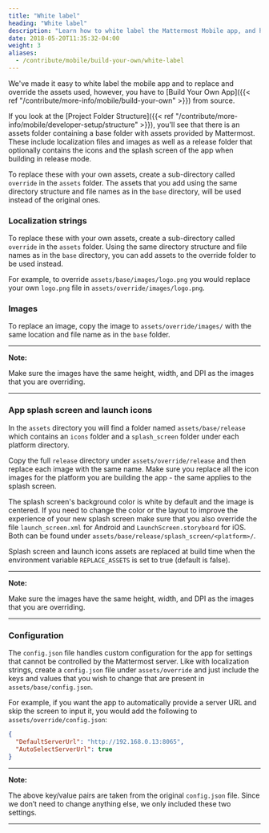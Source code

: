 ```yaml
---
title: "White label"
heading: "White label"
description: "Learn how to white label the Mattermost Mobile app, and how to replace and override the assets used for your Mattermost deployment."
date: 2018-05-20T11:35:32-04:00
weight: 3
aliases:
  - /contribute/mobile/build-your-own/white-label
---
```


We've made it easy to white label the mobile app and to replace and override the assets used, however, you have to [Build Your Own App]({{< ref "/contribute/more-info/mobile/build-your-own" >}}) from source.

If you look at the [Project Folder Structure]({{< ref "/contribute/more-info/mobile/developer-setup/structure" >}}), you'll see that there is an assets folder containing a base folder with assets provided by Mattermost. These include localization files and images as well as a release folder that optionally contains the icons and the splash screen of the app when building in release mode.

To replace these with your own assets, create a sub-directory called `override` in the `assets` folder. The assets that you add using the same directory structure and file names as in the `base` directory, will be used instead of the original ones.

### Localization strings

To replace these with your own assets, create a sub-directory called `override` in the `assets` folder. Using the same directory structure and file names as in the `base` directory, you can add assets to the override folder to be used instead.

For example, to override `assets/base/images/logo.png` you would replace your own `logo.png` file in `assets/override/images/logo.png`.

### Images

To replace an image, copy the image to `assets/override/images/` with the same location and file name as in the `base` folder.

---
**Note:**

Make sure the images have the same height, width, and DPI as the images that you are overriding.

---

### App splash screen and launch icons

In the `assets` directory you will find a folder named `assets/base/release` which contains an `icons` folder and a `splash_screen` folder under each platform directory.

Copy the full `release` directory under `assets/override/release` and then replace each image with the same name. Make sure you replace all the icon images for the platform you are building the app - the same applies to the splash screen.

The splash screen's background color is white by default and the image is centered. If you need to change the color or the layout to improve the experience of your new splash screen make sure that you also override the file `launch_screen.xml` for Android and `LaunchScreen.storyboard` for iOS. Both can be found under `assets/base/release/splash_screen/<platform>/`.

Splash screen and launch icons assets are replaced at build time when the environment variable `REPLACE_ASSETS` is set to true (default is false).

---
**Note:**

Make sure the images have the same height, width, and DPI as the images that you are overriding.

---

### Configuration

The `config.json` file handles custom configuration for the app for settings that cannot be controlled by the Mattermost server. Like with localization strings, create a `config.json` file under `assets/override` and just include the keys and values that you wish to change that are present in `assets/base/config.json`.

For example, if you want the app to automatically provide a server URL and skip the screen to input it, you would add the following to `assets/override/config.json`:

```json
{
  "DefaultServerUrl": "http://192.168.0.13:8065",
  "AutoSelectServerUrl": true
}
```
---
**Note:**

The above key/value pairs are taken from the original `config.json` file. Since we don’t need to change anything else, we only included these two settings.

---
